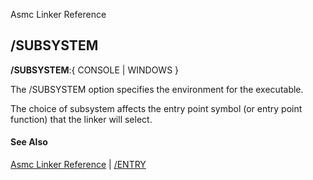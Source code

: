 Asmc Linker Reference

## /SUBSYSTEM

**/SUBSYSTEM**:{ CONSOLE | WINDOWS }

The /SUBSYSTEM option specifies the environment for the executable.

The choice of subsystem affects the entry point symbol (or entry point function) that the linker will select.

#### See Also

[Asmc Linker Reference](link.md) | [/ENTRY](link-entry.md)
